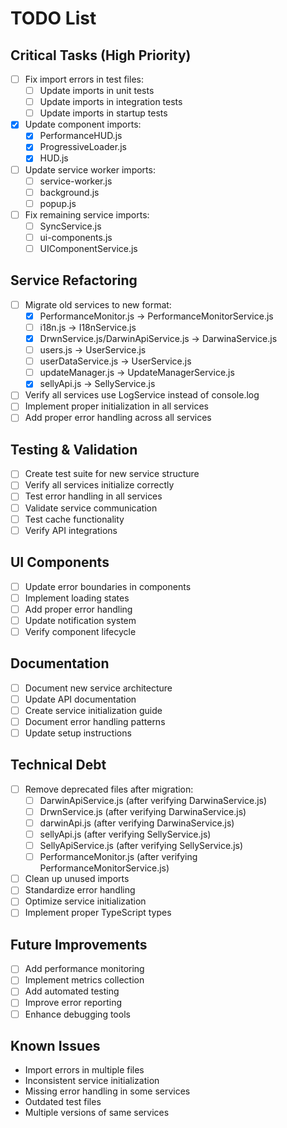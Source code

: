 # TODO List

## Critical Tasks (High Priority)
- [ ] Fix import errors in test files:
  - [ ] Update imports in unit tests
  - [ ] Update imports in integration tests
  - [ ] Update imports in startup tests
- [x] Update component imports:
  - [x] PerformanceHUD.js
  - [x] ProgressiveLoader.js
  - [x] HUD.js
- [ ] Update service worker imports:
  - [ ] service-worker.js
  - [ ] background.js
  - [ ] popup.js
- [ ] Fix remaining service imports:
  - [ ] SyncService.js
  - [ ] ui-components.js
  - [ ] UIComponentService.js

## Service Refactoring
- [ ] Migrate old services to new format:
  - [x] PerformanceMonitor.js -> PerformanceMonitorService.js
  - [ ] i18n.js -> I18nService.js
  - [x] DrwnService.js/DarwinApiService.js -> DarwinaService.js
  - [ ] users.js -> UserService.js
  - [ ] userDataService.js -> UserService.js
  - [ ] updateManager.js -> UpdateManagerService.js
  - [x] sellyApi.js -> SellyService.js
- [ ] Verify all services use LogService instead of console.log
- [ ] Implement proper initialization in all services
- [ ] Add proper error handling across all services

## Testing & Validation
- [ ] Create test suite for new service structure
- [ ] Verify all services initialize correctly
- [ ] Test error handling in all services
- [ ] Validate service communication
- [ ] Test cache functionality
- [ ] Verify API integrations

## UI Components
- [ ] Update error boundaries in components
- [ ] Implement loading states
- [ ] Add proper error handling
- [ ] Update notification system
- [ ] Verify component lifecycle

## Documentation
- [ ] Document new service architecture
- [ ] Update API documentation
- [ ] Create service initialization guide
- [ ] Document error handling patterns
- [ ] Update setup instructions

## Technical Debt
- [ ] Remove deprecated files after migration:
  - [ ] DarwinApiService.js (after verifying DarwinaService.js)
  - [ ] DrwnService.js (after verifying DarwinaService.js)
  - [ ] darwinApi.js (after verifying DarwinaService.js)
  - [ ] sellyApi.js (after verifying SellyService.js)
  - [ ] SellyApiService.js (after verifying SellyService.js)
  - [ ] PerformanceMonitor.js (after verifying PerformanceMonitorService.js)
- [ ] Clean up unused imports
- [ ] Standardize error handling
- [ ] Optimize service initialization
- [ ] Implement proper TypeScript types

## Future Improvements
- [ ] Add performance monitoring
- [ ] Implement metrics collection
- [ ] Add automated testing
- [ ] Improve error reporting
- [ ] Enhance debugging tools

## Known Issues
- Import errors in multiple files
- Inconsistent service initialization
- Missing error handling in some services
- Outdated test files
- Multiple versions of same services 